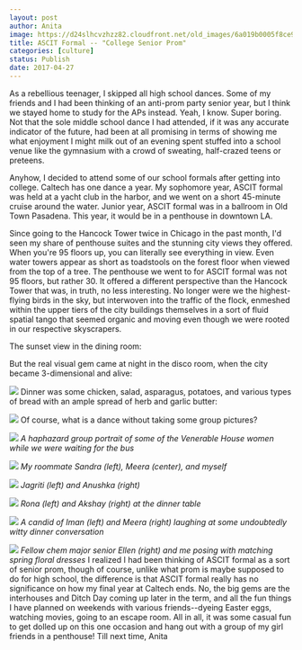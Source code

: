 ```yaml
---
layout: post
author: Anita
image: https://d24slhcvzhzz82.cloudfront.net/old_images/6a019b0005f8ce970d01b8d2785021970c-pi.jpg
title: ASCIT Formal -- "College Senior Prom"
categories: [culture]
status: Publish
date: 2017-04-27
---
```


As a rebellious teenager, I skipped all high school dances. Some of my friends and I had been thinking of an anti-prom party senior year, but I think we stayed home to study for the APs instead. Yeah, I know. Super boring. Not that the sole middle school dance I had attended, if it was any accurate indicator of the future, had been at all promising in terms of showing me what enjoyment I might milk out of an evening spent stuffed into a school venue like the gymnasium with a crowd of sweating, half-crazed teens or preteens.

Anyhow, I decided to attend some of our school formals after getting into college. Caltech has one dance a year. My sophomore year, ASCIT formal was held at a yacht club in the harbor, and we went on a short 45-minute cruise around the water. Junior year, ASCIT formal was in a ballroom in Old Town Pasadena. This year, it would be in a penthouse in downtown LA.

Since going to the Hancock Tower twice in Chicago in the past month, I'd seen my share of penthouse suites and the stunning city views they offered. When you're 95 floors up, you can literally see everything in view. Even water towers appear as short as toadstools on the forest floor when viewed from the top of a tree. The penthouse we went to for ASCIT formal was not 95 floors, but rather 30. It offered a different perspective than the Hancock Tower that was, in truth, no less interesting. No longer were we the highest-flying birds in the sky, but interwoven into the traffic of the flock, enmeshed within the upper tiers of the city buildings themselves in a sort of fluid spatial tango that seemed organic and moving even though we were rooted in our respective skyscrapers.

The sunset view in the dining room:

But the real visual gem came at night in the disco room, when the city became 3-dimensional and alive:


![](https://d24slhcvzhzz82.cloudfront.net/old_images/6a019b0005f8ce970d01b7c8edff1e970b-pi.jpg)
Dinner was some chicken, salad, asparagus, potatoes, and various types of bread with an ample spread of herb and garlic butter:


![](https://d24slhcvzhzz82.cloudfront.net/old_images/caltech_as_it_happens/6a0105349b8251970b01b7c8ed59cb970b.jpg)
Of course, what is a dance without taking some group pictures?


![](https://d24slhcvzhzz82.cloudfront.net/old_images/6a019b0005f8ce970d01b8d2786181970c-pi.jpg)
*A haphazard group portrait of some of the Venerable House women while we were waiting for the bus*


![](https://d24slhcvzhzz82.cloudfront.net/old_images/6a019b0005f8ce970d01b7c8edff3d970b-pi.jpg)
*My roommate Sandra (left), Meera (center), and myself*


![](https://d24slhcvzhzz82.cloudfront.net/old_images/6a019b0005f8ce970d01b8d27861a2970c-pi.jpg)
*Jagriti (left) and Anushka (right)*


![](https://d24slhcvzhzz82.cloudfront.net/old_images/6a019b0005f8ce970d01b7c8edff6d970b-pi.jpg)
*Rona (left) and Akshay (right) at the dinner table*


![](https://d24slhcvzhzz82.cloudfront.net/old_images/6a019b0005f8ce970d01b7c8edff6d970b-pi.jpg)
*A candid of Iman (left) and Meera (right) laughing at some undoubtedly witty dinner conversation*


![](https://d24slhcvzhzz82.cloudfront.net/old_images/6a019b0005f8ce970d01b8d27861cb970c-pi.jpg)
*Fellow chem major senior Ellen (right) and me posing with matching spring floral dresses*
I realized I had been thinking of ASCIT formal as a sort of senior prom, though of course, unlike what prom is maybe supposed to do for high school, the difference is that ASCIT formal really has no significance on how my final year at Caltech ends. No, the big gems are the interhouses and Ditch Day coming up later in the term, and all the fun things I have planned on weekends with various friends--dyeing Easter eggs, watching movies, going to an escape room. All in all, it was some casual fun to get dolled up on this one occasion and hang out with a group of my girl friends in a penthouse!
Till next time,
Anita

